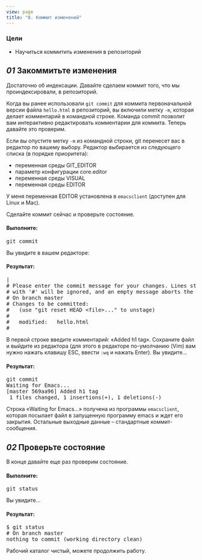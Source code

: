 ```yaml
---
view: page
title: "8. Коммит изменений"
---
```


<h3>Цели</h3>

<ul><li>Научиться коммитить изменения в репозиторий</li></ul>

<h2><em>01</em> Закоммитьте изменения</h2>

<p>Достаточно об индексации. Давайте сделаем коммит того, что мы проиндексировали, в репозиторий.</p>

<p>Когда вы ранее использовали <code>git commit</code> для коммита первоначальной версии файла <code>hello.html</code> в репозиторий, вы включили метку <code>-m</code>, которая делает комментарий в командной строке. Команда commit позволит вам интерактивно редактировать комментарии для коммита. Теперь давайте это проверим.</p>

<p>Если вы опустите метку <code>-m</code> из командной строки, git перенесет вас в редактор по вашему выбору. Редактор выбирается из следующего списка (в порядке приоритета):</p>

<ul>
<li>переменная среды <span class="caps">GIT_EDITOR</span></li>
<li>параметр конфигурации core.editor</li>
<li>переменная среды <span class="caps">VISUAL</span></li>
<li>переменная среды <span class="caps">EDITOR</span></li>
</ul>

<p>У меня переменная <span class="caps">EDITOR</span> установлена в <code>emacsclient</code> (доступен для Linux и Mac).</p>

<p>Сделайте коммит сейчас и проверьте состояние.</p>

<h4 class="h4-pre">Выполните:</h4>

<pre class="instructions">git commit</pre>

<p>Вы увидите в вашем редакторе:</p>

<h4 class="h4-pre">Результат:</h4>

<pre class="sample">|
# Please enter the commit message for your changes. Lines starting
# with '#' will be ignored, and an empty message aborts the commit.
# On branch master
# Changes to be committed:
#   (use "git reset HEAD &lt;file&gt;..." to unstage)
#
#	modified:   hello.html
#</pre>

<p>В первой строке введите комментарий: «Added h1 tag». Сохраните файл и выйдите из редактора (для этого в редакторе по-умолчанию (Vim) вам нужно нажать клавишу ESC, ввести <code>:wq</code> и нажать Enter). Вы увидите…</p>

<h4 class="h4-pre">Результат:</h4>

<pre class="sample">git commit
Waiting for Emacs...
[master 569aa96] Added h1 tag
 1 files changed, 1 insertions(+), 1 deletions(-)</pre>

<p>Строка «Waiting for Emacs…» получена из программы <code>emacsclient</code>, которая посылает файл в запущенную программу emacs и ждет его закрытия. Остальные выходные данные – стандартные коммит-сообщения.</p>

<h2><em>02</em> Проверьте состояние</h2>

<p>В конце давайте еще раз проверим состояние.</p>

<h4 class="h4-pre">Выполните:</h4>

<pre class="instructions">git status</pre>

<p>Вы увидите…</p>

<h4 class="h4-pre">Результат:</h4>

<pre class="sample">$ git status
# On branch master
nothing to commit (working directory clean)</pre>

<p>Рабочий каталог чистый, можете продолжить работу.</p>